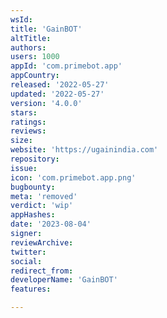 ```yaml
---
wsId: 
title: 'GainBOT'
altTitle: 
authors: 
users: 1000
appId: 'com.primebot.app'
appCountry: 
released: '2022-05-27'
updated: '2022-05-27'
version: '4.0.0'
stars: 
ratings: 
reviews: 
size: 
website: 'https://ugainindia.com'
repository: 
issue: 
icon: 'com.primebot.app.png'
bugbounty: 
meta: 'removed'
verdict: 'wip'
appHashes: 
date: '2023-08-04'
signer: 
reviewArchive: 
twitter: 
social: 
redirect_from: 
developerName: 'GainBOT'
features: 

---
```


